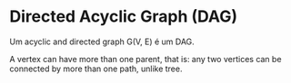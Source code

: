 # Directed Acyclic Graph (DAG)

Um acyclic and directed graph G(V, E) é um DAG.

A vertex can have more than one parent, that is: any two vertices can be connected by more than one path, unlike tree.